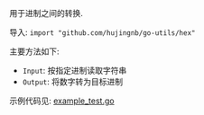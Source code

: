 用于进制之间的转换. 

导入: `import "github.com/hujingnb/go-utils/hex"`

主要方法如下: 

* `Input`: 按指定进制读取字符串
* `Output`: 将数字转为目标进制

示例代码见: [example_test.go](./example_test.go)